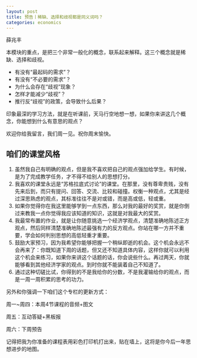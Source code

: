 ```yaml
---
layout: post
title: 预告丨稀缺、选择和歧视都是同义词吗？
categories: economics
---
```


薛兆丰

本模块的重点，是把三个非常一般化的概念，联系起来解释。这三个概念就是稀缺、选择和歧视。

* 有没有“最起码的需求”？
* 有没有“不必要的需求”？
* 为什么会存在“歧视”现象？
* 怎样才能减少“歧视”？
* 推行反“歧视”的政策，会导致什么后果？

印象最深的学习方法，就是在听课前，天马行空地想一想，如果你来讲这几个概念，你能想到什么有意思的观点？

欢迎你给我留言，我们周一见。祝你周末愉快。

## 咱们的课堂风格

1. 虽然我自己有明确的观点，但是我不喜欢把自己的观点强加给学生。有时候，是为了完成教学任务，才不得不给别人的思想打分。
2. 我喜欢的课堂永远是“苏格拉底式讨论”的课堂。在那里，没有尊卑贵贱，没有先来后到，而只有提问、回答、交流、比较和碰撞。权衡一种观点，尤其是经过深思熟虑的观点，其标准往往不是对或错，而是高或低，轻或重。
3. 如果你觉得你在我这里能够学到一点东西，那么对我的最好的奖赏，就是你倒过来教我一点你觉得我应该知道的知识，这就是对我最大的奖赏。
4. 我最常布置的作业，就是让你随意挑选一个经济学观点，清楚准确地陈述正方观点，然后同样清楚准确地陈述最强有力的反方观点。你站在哪一方并不重要，学会如何判别思想的高低轻重才重要。
5. 鼓励大家预习，因为我希望你能够把握一个稍纵即逝的机会。这个机会永远不会再来了：你既知道下周的话题，但又还不知道具体内容，这样你就可以利用这个机会来练习，如果你来讲这个话题的话，你会说些什么。再过两天，你就能够看到其他经济学家的观点。到时你就不能装着自己不知道了。
6. 通过这种切磋比试，你得到的不是我给你的分数，不是我灌输给你的观点，而是一周一周积累的思考的功力。

另外和你强调一下咱们这个专栏的更新方式：

周一~周四：本周4节课程的音频+图文

周五：互动答疑+黑板报

周六：下周预告

记得把我为你准备的课程表用彩色打印机打出来，贴在墙上，这将是你今后一年思想进步的地图。